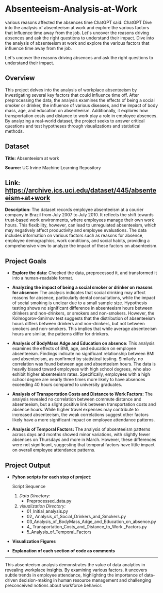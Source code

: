# Absenteeism-Analysis-at-Work
various reasons affected the absences time  ChatGPT said: ChatGPT Dive into the analysis of absenteeism at work and explore the various factors that influence time away from the job. Let's uncover the reasons driving absences and ask the right questions to understand their impact.
 Dive into the analysis of absenteeism at work and explore the various factors that influence time away from the job. 

 Let's uncover the reasons driving absences and ask the right questions to understand their impact.

## Overview 
This project delves into the analysis of workplace absenteeism by investigating several key factors that could influence time off. After preprocessing the data, the analysis examines the effects of being a social smoker or drinker, the influence of various diseases, and the impact of body mass, age, and education on absenteeism. Additionally, it explores how transportation costs and distance to work play a role in employee absences. By analyzing a real-world dataset, the project seeks to answer critical questions and test hypotheses through visualizations and statistical methods.

## Dataset 
**Title:** Absenteeism at work

**Source:** UC Irvine Machine Learning Repository

**Link:** https://archive.ics.uci.edu/dataset/445/absenteeism+at+work
---
**Description:** 
The dataset records employee absenteeism at a courier company in Brazil from July 2007 to July 2010. It reflects the shift towards trust-based work environments, where employees manage their own work hours. This flexibility, however, can lead to unregulated absenteeism, which may negatively affect productivity and employee evaluations. The data includes information on various factors such as reasons for absence, employee demographics, work conditions, and social habits, providing a comprehensive view to analyze the impact of these factors on absenteeism.

## Project Goals
- **Explore the data:** Checked the data, preprocessed it, and transformed it into a human-readable format.

- **Analyzing the impact of being a social smoker or drinker on reasons for absence:** The analysis indicates that social drinking may affect reasons for absence, particularly dental consultations, while the impact of social smoking is unclear due to a small sample size. Hypothesis testing shows no significant difference in absenteeism hours between drinkers and non-drinkers, or smokers and non-smokers. However, the Kolmogorov-Smirnov test suggests that the distribution of absenteeism hours differs between drinkers and non-drinkers, but not between smokers and non-smokers. This implies that while average absenteeism hours are similar, the patterns differ for drinkers.

- **Analysis of BodyMass Adge and Education on absence:**  This analysis examines the effects of BMI, age, and education on employee absenteeism. Findings indicate no significant relationship between BMI and absenteeism, as confirmed by statistical testing. Similarly, no correlation was found between age and absenteeism hours. The data is heavily biased toward employees with high school degrees, who also exhibit higher absenteeism rates. Specifically, employees with a high school degree are nearly three times more likely to have absences exceeding 40 hours compared to university graduates.

- **Analysis of Transportation Costs and Distance to Work Factors:** The analysis revealed no correlation between commute distance and absenteeism, but a slight positive link between transportation costs and absence hours. While higher travel expenses may contribute to increased absenteeism, the weak correlations suggest other factors likely have a more significant impact on employee attendance patterns.

- **Analysis of Temporal Factors:** The analysis of absenteeism patterns across days and months showed minor variations, with slightly fewer absences on Thursdays and more in March. However, these differences were not significant, suggesting that temporal factors have little impact on overall employee attendance patterns.

 ## Project Output
  - **Pyhon scripts for each step of project**:

    Script Sequence
    1. *Data Directory:*
        - Preprocessed_data.py
    3. *visualization Directory:*
       - 01_Initial_analysis.py
       - 02_ Analysis_of_Social_Drinkers_and_Smokers.py
       - 03_Analysis_of_BodyMass_Adge_and_Education_on_absence.py
       - 4_ Transportation_Costs_and_Distance_to_Work _Factors.py
       - 5_Analysis_of_Temporal_Factors
  - **Visualization Figures**
  - **Explanation of each section of code as comments**

---
This absenteeism analysis demonstrates the value of data analytics in revealing workplace insights. By examining various factors, it uncovers subtle trends in employee attendance, highlighting the importance of data-driven decision-making in human resource management and challenging preconceived notions about workforce behavior.
